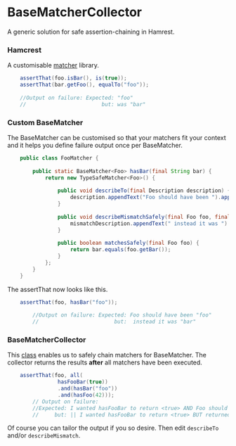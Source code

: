 # BaseMatcherCollector
A generic solution for safe assertion-chaining in Hamrest.
### Hamcrest
A customisable [matcher](https://github.com/hamcrest) library.
```java
	assertThat(foo.isBar(), is(true));
	assertThat(bar.getFoo(), equalTo("foo"));
	
	//Output on failure: Expected: "foo"
    //						  but: was "bar"
```
### Custom BaseMatcher
The BaseMatcher can be customised so that your matchers fit your context and it helps you define failure output once per BaseMatcher.
```java
	public class FooMatcher {
	
		public static BaseMatcher<Foo> hasBar(final String bar) {
			return new TypeSafeMatcher<Foo>() {
				  
				public void describeTo(final Description description) {
					description.appendText("Foo should have been ").appendValue(bar);
				}
				  
				public void describeMismatchSafely(final Foo foo, final Description mismatchDescription) {
					mismatchDescription.appendText(" instead it was ").appendValue(foo.getBar());
				}
				  
				public boolean matchesSafely(final Foo foo) {
					return bar.equals(foo.getBar());
				}
			};
		}
	}
```
The assertThat now looks like this.
```java
	assertThat(foo, hasBar("foo"));
	
		//Output on failure: Expected: Foo should have been "foo"
		//					 	  but:  instead it was "bar"
```
### BaseMatcherCollector
This [class](https://github.com/daafith/BaseMatcherCollector/blob/master/src/test/java/collector/BaseMatcherCollector.java) enables us to safely chain matchers for BaseMatcher<T>. 
The collector returns the results **after** all matchers have been executed.
```java
	assertThat(foo, all(
				hasFooBar(true))
				.and(hasBar("foo"))
				.and(hasFoo(42)));
		// Output on failure:
		//Expected: I wanted hasFooBar to return <true> AND Foo should have been "foo" AND hasFoo should return <42>
		//	   but: || I wanted hasFooBar to return <true> BUT returned <false> || Foo should have been "foo" BUT instead it was "bar" || hasFoo should return <42> BUT it returned <14>
```
Of course you can tailor the output if you so desire. Then edit `describeTo` and/or `describeMismatch`.